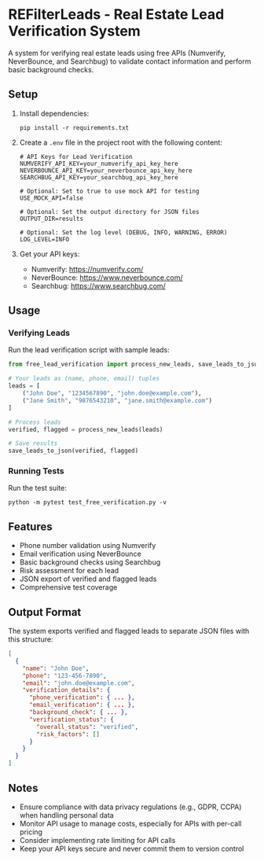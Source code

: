 # REFilterLeads - Real Estate Lead Verification System

A system for verifying real estate leads using free APIs (Numverify, NeverBounce, and Searchbug) to validate contact information and perform basic background checks.

## Setup

1. Install dependencies:
   ```
   pip install -r requirements.txt
   ```

2. Create a `.env` file in the project root with the following content:
   ```
   # API Keys for Lead Verification
   NUMVERIFY_API_KEY=your_numverify_api_key_here
   NEVERBOUNCE_API_KEY=your_neverbounce_api_key_here
   SEARCHBUG_API_KEY=your_searchbug_api_key_here

   # Optional: Set to true to use mock API for testing
   USE_MOCK_API=false

   # Optional: Set the output directory for JSON files
   OUTPUT_DIR=results

   # Optional: Set the log level (DEBUG, INFO, WARNING, ERROR)
   LOG_LEVEL=INFO
   ```

3. Get your API keys:
   - Numverify: https://numverify.com/
   - NeverBounce: https://www.neverbounce.com/
   - Searchbug: https://www.searchbug.com/

## Usage

### Verifying Leads

Run the lead verification script with sample leads:

```python
from free_lead_verification import process_new_leads, save_leads_to_json

# Your leads as (name, phone, email) tuples
leads = [
    ("John Doe", "1234567890", "john.doe@example.com"),
    ("Jane Smith", "9876543210", "jane.smith@example.com")
]

# Process leads
verified, flagged = process_new_leads(leads)

# Save results
save_leads_to_json(verified, flagged)
```

### Running Tests

Run the test suite:

```
python -m pytest test_free_verification.py -v
```

## Features

- Phone number validation using Numverify
- Email verification using NeverBounce
- Basic background checks using Searchbug
- Risk assessment for each lead
- JSON export of verified and flagged leads
- Comprehensive test coverage

## Output Format

The system exports verified and flagged leads to separate JSON files with this structure:

```json
[
  {
    "name": "John Doe",
    "phone": "123-456-7890",
    "email": "john.doe@example.com",
    "verification_details": {
      "phone_verification": { ... },
      "email_verification": { ... },
      "background_check": { ... },
      "verification_status": {
        "overall_status": "verified",
        "risk_factors": []
      }
    }
  }
]
```

## Notes

- Ensure compliance with data privacy regulations (e.g., GDPR, CCPA) when handling personal data
- Monitor API usage to manage costs, especially for APIs with per-call pricing
- Consider implementing rate limiting for API calls
- Keep your API keys secure and never commit them to version control 
